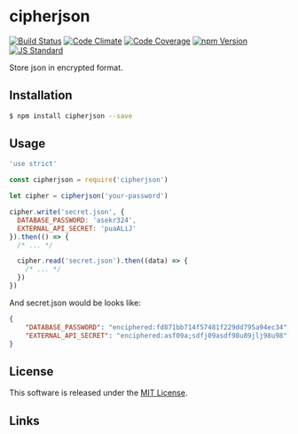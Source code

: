 cipherjson
==========

<!---
This file is generated by ape-tmpl. Do not update manually.
--->

<!-- Badge Start -->
<a name="badges"></a>

[![Build Status][bd_travis_shield_url]][bd_travis_url]
[![Code Climate][bd_codeclimate_shield_url]][bd_codeclimate_url]
[![Code Coverage][bd_codeclimate_coverage_shield_url]][bd_codeclimate_url]
[![npm Version][bd_npm_shield_url]][bd_npm_url]
[![JS Standard][bd_standard_shield_url]][bd_standard_url]

[bd_repo_url]: https://github.com/okunishinishi/node-cipherjson
[bd_travis_url]: http://travis-ci.org/okunishinishi/node-cipherjson
[bd_travis_shield_url]: http://img.shields.io/travis/okunishinishi/node-cipherjson.svg?style=flat
[bd_license_url]: https://github.com/okunishinishi/node-cipherjson/blob/master/LICENSE
[bd_codeclimate_url]: http://codeclimate.com/github/okunishinishi/node-cipherjson
[bd_codeclimate_shield_url]: http://img.shields.io/codeclimate/github/okunishinishi/node-cipherjson.svg?style=flat
[bd_codeclimate_coverage_shield_url]: http://img.shields.io/codeclimate/coverage/github/okunishinishi/node-cipherjson.svg?style=flat
[bd_gemnasium_url]: https://gemnasium.com/okunishinishi/node-cipherjson
[bd_gemnasium_shield_url]: https://gemnasium.com/okunishinishi/node-cipherjson.svg
[bd_npm_url]: http://www.npmjs.org/package/cipherjson
[bd_npm_shield_url]: http://img.shields.io/npm/v/cipherjson.svg?style=flat
[bd_standard_url]: http://standardjs.com/
[bd_standard_shield_url]: https://img.shields.io/badge/code%20style-standard-brightgreen.svg

<!-- Badge End -->


<!-- Description Start -->
<a name="description"></a>

Store json in encrypted format.

<!-- Description End -->


<!-- Overview Start -->
<a name="overview"></a>



<!-- Overview End -->


<!-- Sections Start -->
<a name="sections"></a>

<!-- Section from "doc/guides/01.Installation.md.hbs" Start -->

<a name="section-doc-guides-01-installation-md"></a>
Installation
-----

```bash
$ npm install cipherjson --save
```


<!-- Section from "doc/guides/01.Installation.md.hbs" End -->

<!-- Section from "doc/guides/02.Usage.md.hbs" Start -->

<a name="section-doc-guides-02-usage-md"></a>
Usage
---------

```javascript
'use strict'

const cipherjson = require('cipherjson')

let cipher = cipherjson('your-password')

cipher.write('secret.json', {
  DATABASE_PASSWORD: 'asekr324',
  EXTERNAL_API_SECRET: 'puaALiJ'
}).then(() => {
  /* ... */

  cipher.read('secret.json').then((data) => {
    /* ... */
  })
})


```


And secret.json would be looks like:

```json
{
    "DATABASE_PASSWORD": "enciphered:fd871bb714f57481f229dd795a94ec34",
    "EXTERNAL_API_SECRET": "enciphered:asf09a;sdfj09asdf98u89jlj98u98"
}
```

<!-- Section from "doc/guides/02.Usage.md.hbs" End -->


<!-- Sections Start -->


<!-- LICENSE Start -->
<a name="license"></a>

License
-------
This software is released under the [MIT License](https://github.com/okunishinishi/node-cipherjson/blob/master/LICENSE).

<!-- LICENSE End -->


<!-- Links Start -->
<a name="links"></a>

Links
------


<!-- Links End -->

